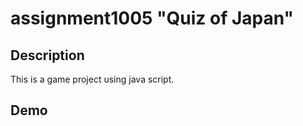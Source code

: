 # assignment1005 "Quiz of Japan"

## Description
This is a game project using java script.

## Demo

